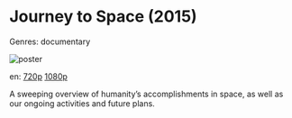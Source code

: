 # Journey to Space (2015)

Genres: documentary

![poster](http://image.tmdb.org/t/p/w500/mW6v3MYsbjQkbjUWl5pYeoStKJq.jpg)

en:
  [720p](magnet:?xt=urn:btih:593476A5D849BD66B156B8024166B7F442DEB55B&tr=udp://glotorrents.pw:6969/announce&tr=udp://tracker.opentrackr.org:1337/announce&tr=udp://torrent.gresille.org:80/announce&tr=udp://tracker.openbittorrent.com:80&tr=udp://tracker.coppersurfer.tk:6969&tr=udp://tracker.leechers-paradise.org:6969&tr=udp://p4p.arenabg.ch:1337&tr=udp://tracker.internetwarriors.net:1337)
  [1080p](magnet:?xt=urn:btih:F863A091B4B5799934697BA123855E2590574E7A&tr=udp://glotorrents.pw:6969/announce&tr=udp://tracker.opentrackr.org:1337/announce&tr=udp://torrent.gresille.org:80/announce&tr=udp://tracker.openbittorrent.com:80&tr=udp://tracker.coppersurfer.tk:6969&tr=udp://tracker.leechers-paradise.org:6969&tr=udp://p4p.arenabg.ch:1337&tr=udp://tracker.internetwarriors.net:1337)
  


A sweeping overview of humanity’s accomplishments in space, as well as our ongoing activities and future plans.